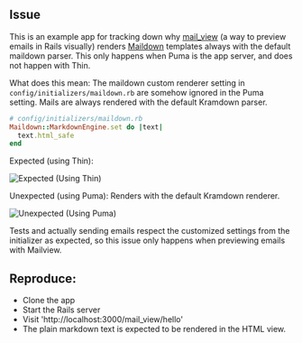 ## Issue

This is an example app for tracking down why [mail_view](Gem) (a way to preview emails in Rails visually) renders [Maildown]() templates always with the default maildown parser. This only happens when Puma is the app server, and does not happen with Thin.

What does this mean:
The maildown custom renderer setting in `config/initializers/maildown.rb` are somehow ignored in the Puma setting. Mails are always rendered with the default Kramdown parser.

```ruby
# config/initializers/maildown.rb
Maildown::MarkdownEngine.set do |text|
  text.html_safe
end
```

Expected (using Thin):

![Expected (Using Thin)](http://new.tinygrab.com/07ad86749030afc89503568cb1a18b4c526efe98c2.png)

Unexpected (using Puma): Renders with the default Kramdown renderer.

![Unexpected (Using Puma)](http://new.tinygrab.com/07ad86749082b340785f0a2e83ccf9980ebdfe77ca.png)

Tests and actually sending emails respect the customized settings from the initializer as expected, so this issue only happens when previewing emails with Mailview.

## Reproduce:

- Clone the app
- Start the Rails server
- Visit 'http://localhost:3000/mail_view/hello'
- The plain markdown text is expected to be rendered in the HTML view.
